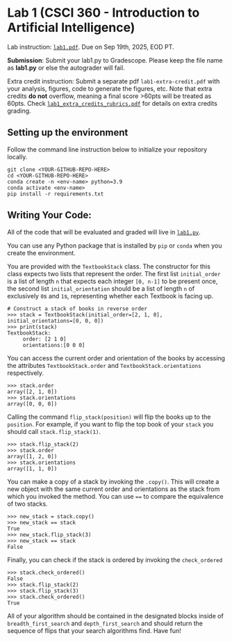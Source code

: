 # Lab 1 (CSCI 360 - Introduction to Artificial Intelligence)

Lab instruction: [`lab1.pdf`](lab1.pdf). Due on Sep 19th, 2025, EOD PT.

**Submission**: Submit your lab1.py to Gradescope. Please keep the file name as **lab1.py** or else the autograder will fail.

Extra credit instruction: Submit a separate pdf `lab1-extra-credit.pdf` with your analysis, figures, code to generate the figures, etc. Note that extra credits **do not** overflow, meaning a final score >60pts will be treated as 60pts. Check [`lab1_extra_credits_rubrics.pdf`](lab1_extra_credits_rubrics.pdf) for details on extra credits grading.

## Setting up the environment

Follow the command line instruction below to initialize your repository
locally. 

```
git clone <YOUR-GITHUB-REPO-HERE>
cd <YOUR-GITHUB-REPO-HERE>
conda create -n <env-name> python=3.9
conda activate <env-name>
pip install -r requirements.txt
```

## Writing Your Code:

All of the code that will be evaluated and graded will live in
[`lab1.py`](lab1.py).

You can use any Python package that is installed by `pip` or `conda`
when you create the environment.

You are provided with the `TextbookStack` class. The constructor for this class expects two
lists that represent the order. The first list `initial_order` is a
list of length `n` that expects each integer `[0, n-1]` to be present
once, the second list `initial_orientation` should be a list of length
`n` of exclusively `0`s and `1`s, representing whether each Textbook is 
facing up.

```
# Construct a stack of books in reverse order
>>> stack = TextbookStack(initial_order=[2, 1, 0], initial_orientations=[0, 0, 0])
>>> print(stack)
TextbookStack:
 	 order: [2 1 0]
	 orientations:[0 0 0]
```


You can access the current order and orientation of the books by
accessing the attributes `TextbookStack.order` and
`TextbookStack.orientations` respectively.

```
>>> stack.order
array([2, 1, 0])
>>> stack.orientations
array([0, 0, 0])
```

Calling the command `flip_stack(position)` will flip the books up to the
`position`. For example, if you want to flip the top book of your `stack`
you should call `stack.flip_stack(1)`.

```
>>> stack.flip_stack(2)
>>> stack.order
array([1, 2, 0])
>>> stack.orientations
array([1, 1, 0])
```

You can make a copy of a stack by invoking the `.copy()`. This will
create a new object with the same current order and orientations as the
stack from which you invoked the method. You can use `==` to compare the
equivalence of two stacks.

```
>>> new_stack = stack.copy()
>>> new_stack == stack
True
>>> new_stack.flip_stack(3)
>>> new_stack == stack
False
```


Finally, you can check if the stack is ordered by invoking the
`check_ordered`

```
>>> stack.check_ordered()
False
>>> stack.flip_stack(2)
>>> stack.flip_stack(3)
>>> stack.check_ordered()
True
```
All of your algorithm should be contained in the designated blocks
inside of `breadth_first_search` and `depth_first_search` and should
return the sequence of flips that your search algorithms find. Have fun!
